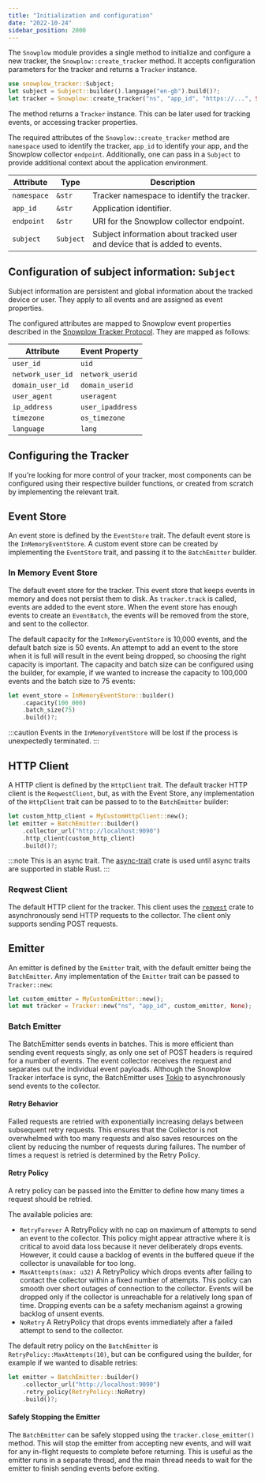 ```yaml
---
title: "Initialization and configuration"
date: "2022-10-24"
sidebar_position: 2000
---
```


The `Snowplow` module provides a single method to initialize and configure a new tracker, the `Snowplow::create_tracker` method. It accepts configuration parameters for the tracker and returns a `Tracker` instance.

```rust
use snowplow_tracker::Subject;
let subject = Subject::builder().language("en-gb").build()?;
let tracker = Snowplow::create_tracker("ns", "app_id", "https://...", Some(subject));
```

The method returns a `Tracker` instance. This can be later used for tracking events, or accessing tracker properties.

The required attributes of the `Snowplow::create_tracker` method are `namespace` used to identify the tracker, `app_id` to identify your app, and the Snowplow collector `endpoint`. Additionally, one can pass in a `Subject` to provide additional context about the application environment.

| Attribute   | Type      | Description                                                                |
| ----------- | --------- | -------------------------------------------------------------------------- |
| `namespace` | `&str`    | Tracker namespace to identify the tracker.                                 |
| `app_id`    | `&str`    | Application identifier.                                                    |
| `endpoint`  | `&str`    | URI for the Snowplow collector endpoint.                                   |
| `subject`   | `Subject` | Subject information about tracked user and device that is added to events. |

## Configuration of subject information: `Subject`

Subject information are persistent and global information about the tracked device or user. They apply to all events and are assigned as event properties.

The configured attributes are mapped to Snowplow event properties described in the [Snowplow Tracker Protocol](/docs/collecting-data/collecting-from-own-applications/snowplow-tracker-protocol/index.md). They are mapped as follows:

| Attribute         | Event Property   |
| ----------------- | ---------------- |
| `user_id`         | `uid`            |
| `network_user_id` | `network_userid` |
| `domain_user_id`  | `domain_userid`  |
| `user_agent`      | `useragent`      |
| `ip_address`      | `user_ipaddress` |
| `timezone`        | `os_timezone`    |
| `language`        | `lang`           |

## Configuring the Tracker

If you're looking for more control of your tracker, most components can be configured using their respective builder functions, or created from scratch by implementing the relevant trait.

## Event Store

An event store is defined by the `EventStore` trait. The default event store is the `InMemoryEventStore`. A custom event store can be created by implementing the `EventStore` trait, and passing it to the `BatchEmitter` builder.

### In Memory Event Store

The default event store for the tracker. This event store that keeps events in memory and does not persist them to disk. As `tracker.track` is called, events are added to the event store. When the event store has enough events to create an `EventBatch`, the events will be removed from the store, and sent to the collector.

The default capacity for the `InMemoryEventStore` is 10,000 events, and the default batch size is 50 events. An attempt to add an event to the store when it is full will result in the event being dropped, so choosing the right capacity is important. The capacity and batch size can be configured using the builder, for example, if we wanted to increase the capacity to 100,000 events and the batch size to 75 events:

```rust
let event_store = InMemoryEventStore::builder()
    .capacity(100_000)
    .batch_size(75)
    .build()?;
```

:::caution Events in the `InMemoryEventStore` will be lost if the process is unexpectedly terminated.
:::

## HTTP Client

A HTTP client is defined by the `HttpClient` trait. The default tracker HTTP client is the `ReqwestClient`, but, as with the Event Store, any implementation of the  `HttpClient` trait can be passed to to the `BatchEmitter` builder:

```rust
let custom_http_client = MyCustomHttpClient::new();
let emitter = BatchEmitter::builder()
    .collector_url("http://localhost:9090")
    .http_client(custom_http_client)
    .build()?;
```

:::note This is an async trait. The [async-trait](https://github.com/dtolnay/async-trait) crate is used until async traits are supported in stable Rust.
:::

### Reqwest Client

The default HTTP client for the tracker. This client uses the [`reqwest`](https://github.com/seanmonstar/reqwest) crate to asynchronously send HTTP requests to the collector. The client only supports sending POST requests.

## Emitter

An emitter is defined by the `Emitter` trait, with the default emitter being the `BatchEmitter`. Any implementation of the `Emitter` trait can be passed to `Tracker::new`:

```rust
let custom_emitter = MyCustomEmitter::new();
let mut tracker = Tracker::new("ns", "app_id", custom_emitter, None);
```

### Batch Emitter

The BatchEmitter sends events in batches. This is more efficient than sending event requests singly, as only one set of POST headers is required for a number of events. The event collector receives the request and separates out the individual event payloads. Although the Snowplow Tracker interface is sync, the BatchEmitter uses [Tokio](https://github.com/tokio-rs/tokio) to asynchronously send events to the collector.

#### Retry Behavior

Failed requests are retried with exponentially increasing delays between subsequent retry requests. This ensures that the Collector is not overwhelmed with too many requests and also saves resources on the client by reducing the number of requests during failures. The number of times a request is retried is determined by the Retry Policy.

#### Retry Policy

A retry policy can be passed into the Emitter to define how many times a request should be retried.

The available policies are:

- `RetryForever` A RetryPolicy with no cap on maximum of attempts to send an event to the collector. This policy might appear attractive where it is critical to avoid data loss because it never deliberately drops events. However, it could cause a backlog of events in the buffered queue if the collector is unavailable for too long. 
- `MaxAttempts(max: u32)` A RetryPolicy which drops events after failing to contact the collector within a fixed number of attempts. This policy can smooth over short outages of connection to the collector. Events will be dropped only if the collector is unreachable for a relatively long span of time. Dropping events can be a safety mechanism against a growing backlog of unsent events.
- `NoRetry` A RetryPolicy that drops events immediately after a failed attempt to send to the collector.

The default retry policy on the `BatchEmitter` is `RetryPolicy::MaxAttempts(10)`, but can be configured using the builder, for example if we wanted to disable retries:

```rust
let emitter = BatchEmitter::builder()
    .collector_url("http://localhost:9090")
    .retry_policy(RetryPolicy::NoRetry)
    .build()?;
```

#### Safely Stopping the Emitter

The `BatchEmitter` can be safely stopped using the `tracker.close_emitter()` method. This will stop the emitter from accepting new events, and will wait for any in-flight requests to complete before returning. This is useful as the emitter runs in a separate thread, and the main thread needs to wait for the emitter to finish sending events before exiting.
